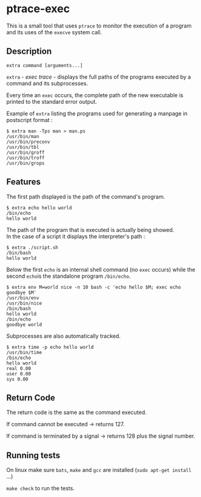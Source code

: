# ptrace-exec

This is a small tool that uses `ptrace` to monitor the execution of a program and its uses of the `execve` system call.

## Description

`extra command [arguments...]`

`extra`  - *exec trace* - displays the full paths of the programs executed by a command and its subprocesses.

Every time an `exec` occurs, the complete path of the new executable is printed to the standard error output.

Example of `extra` listing the programs used for generating a manpage in postscript format :

```
$ extra man -Tps man > man.ps
/usr/bin/man
/usr/bin/preconv
/usr/bin/tbl
/usr/bin/groff
/usr/bin/troff
/usr/bin/grops
```

## Features

The first path displayed is the path of the command's program.

```
$ extra echo hello world
/bin/echo
hello world
```

The path of the program that is executed is actually being showed.   
In the case of a script it displays the interpreter's path :

```
$ extra ./script.sh
/bin/bash
hello world
```

Below the first `echo` is an internal shell command (no `exec` occurs) while the second `echo`is the standalone program `/bin/echo`.

```
$ extra env M=world nice -n 10 bash -c 'echo hello $M; exec echo goodbye $M'
/usr/bin/env
/usr/bin/nice
/bin/bash
hello world
/bin/echo
goodbye world
```

Subprocesses are also automatically tracked.

```
$ extra time -p echo hello world
/usr/bin/time
/bin/echo
hello world
real 0.00
user 0.00
sys 0.00
```

## Return Code

The return code is the same as the command executed. 

If command cannot be executed -> returns 127. 

If command is terminated by a signal -> returns 128 plus the signal number.


## Running tests

On linux make sure `bats`, `make` and `gcc` are installed (`sudo apt-get install` ...)

`make check` to run the tests.
